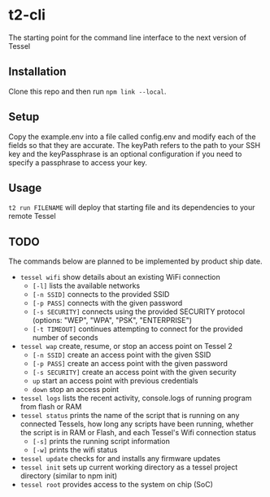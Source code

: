 # t2-cli
The starting point for the command line interface to the next version of Tessel

## Installation
Clone this repo and then run `npm link --local`. 

## Setup
Copy the example.env into a file called config.env and modify each of the fields so that they are accurate. The keyPath refers to the path to your SSH key and the keyPassphrase is an optional configuration if you need to specify a passphrase to access your key.

## Usage
`t2 run FILENAME` will deploy that starting file and its dependencies to your remote Tessel

## TODO
The commands below are planned to be implemented by product ship date.

* `tessel wifi` show details about an existing WiFi connection
  * `[-l]` lists the available networks
  * `[-n SSID]` connects to the provided SSID
  * `[-p PASS]` connects with the given password
  * `[-s SECURITY]` connects using the provided SECURITY protocol (options: "WEP", "WPA", "PSK", "ENTERPRISE")
  * `[-t TIMEOUT]` continues attempting to connect for the provided number of seconds
* `tessel wap` create, resume, or stop an access point on Tessel 2
  * `[-n SSID]` create an access point with the given SSID
  * `[-p PASS]` create an access point with the given password
  * `[-s SECURITY]` create an access point with the given security
  * `up` start an access point with previous credentials
  * `down` stop an access point
* `tessel logs` lists the recent activity, console.logs of running program from flash or RAM
* `tessel status` prints the name of the script that is running on any connected Tessels, how long any scripts have been running, whether the script is in RAM or Flash, and each Tessel's Wifi connection status
  * `[-s]` prints the running script information
  * `[-w]` prints the wifi status
* `tessel update` checks for and installs any firmware updates
* `tessel init` sets up current working directory as a tessel project directory (similar to npm init)
* `tessel root` provides access to the system on chip (SoC)

